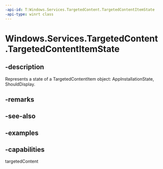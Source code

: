 ```yaml
---
-api-id: T:Windows.Services.TargetedContent.TargetedContentItemState
-api-type: winrt class
---
```


<!-- Class syntax.
public class TargetedContentItemState 
-->

# Windows.Services.TargetedContent.TargetedContentItemState

## -description
Represents a state of a TargetedContentItem object: AppInstallationState, ShouldDisplay.
## -remarks

## -see-also

## -examples

## -capabilities
targetedContent
